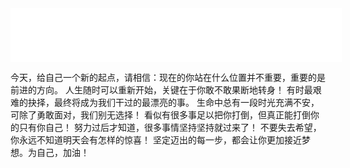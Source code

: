 <iframe frameborder="no" border="0" marginwidth="0" marginheight="0" width=530 height=86 src="//music.163.com/outchain/player?type=2&id=1412671584&auto=1&height=66"></iframe>

今天，给自己一个新的起点，请相信：现在的你站在什么位置并不重要，重要的是前进的方向。
人生随时可以重新开始，关键在于你敢不敢果断地转身！
有时最艰难的抉择，最终将成为我们干过的最漂亮的事。
生命中总有一段时光充满不安，可除了勇敢面对，我们别无选择！
看似有很多事足以把你打倒，但真正能打倒你的只有你自己！
努力过后才知道，很多事情坚持坚持就过来了！
不要失去希望，你永远不知道明天会有怎样的惊喜！
坚定迈出的每一步，都会让你更加接近梦想。为自己，加油！
